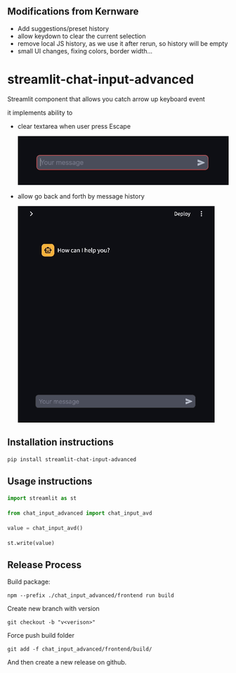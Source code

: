 ## Modifications from Kernware
* Add suggestions/preset history
* allow keydown to clear the current selection
* remove local JS history, as we use it after rerun, so history will be empty
* small UI changes, fixing colors, border width...

# streamlit-chat-input-advanced

Streamlit component that allows you catch arrow up keyboard event

it implements ability to 
* clear textarea when user press Escape

  ![Example message cleanup on Escape|200x100](example_msg_cleanup.gif)
* allow go back and forth by message history 

    ![Chat history example](example_chat_history.gif)

## Installation instructions

```sh
pip install streamlit-chat-input-advanced
```

## Usage instructions

```python
import streamlit as st

from chat_input_advanced import chat_input_avd

value = chat_input_avd()

st.write(value)
```

## Release Process

Build package:
```
npm --prefix ./chat_input_advanced/frontend run build
```

Create new branch with version
```
git checkout -b "v<verison>"
```

Force push build folder
```
git add -f chat_input_advanced/frontend/build/
```

And then create a new release on github.
